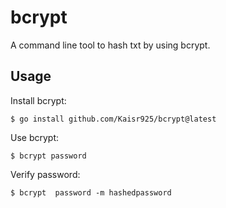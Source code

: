 # bcrypt


A command line tool to hash txt by using bcrypt.

## Usage

Install bcrypt:

```shell
$ go install github.com/Kaisr925/bcrypt@latest
```

Use bcrypt:

```shell
$ bcrypt password
```

Verify password:

```shell
$ bcrypt  password -m hashedpassword
```